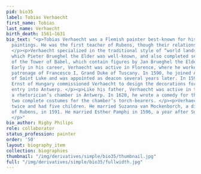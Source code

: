 ```yaml
---
pid: bio35
label: Tobias Verhaecht
first_name: Tobias
last_name: Verhaecht
birth_death: 1561–1631
bio_text: "<p>Tobias Verhaecht was a Flemish painter best-known for his landscape
  paintings. He was the first teacher of Rubens, though their relationship was brief.
  </p><p>Verhaecht specialized in the traditional style of “world landscape,” for
  which Pieter Brueghel the Elder was well-known, and also completed several paintings
  of the Tower of Babel, which contain figures by Jan Brueghel the Elder or his studio.
  Early in his career, Verhaecht was active in Florence, where he worked under the
  patronage of Francesco I, Grand Duke of Tuscany. In 1590, he joined Antwerp’s Guild
  of Saint Luke and was appointed as deacon several years later. In 1594, Archduke
  Ernst of Hungary commissioned Verhaecht to design the decorations for his triumphal
  entry into Antwerp. </p><p>Like his father, Verhaecht was active in the Gillyflower,
  a rhetorician’s chamber in Antwerp. In 1620, he wrote a comedy for them and provided
  two complete costumes for the chamber’s torch-bearers. </p><p>Verhaecht was married
  twice and had five children. He married Suzanna van Mockenborch, a distant relative
  of Rubens, in 1591. He married Esther Pamphi in 1596, a year after Suzanna’s death.
  </p>"
bio_author: Rigby Philips
role: collaborator
status_profession: painter
order: '50'
layout: biography_item
collection: biographies
thumbnail: "/img/derivatives/simple/bio35/thumbnail.jpg"
full: "/img/derivatives/simple/bio35/fullwidth.jpg"
---
```

